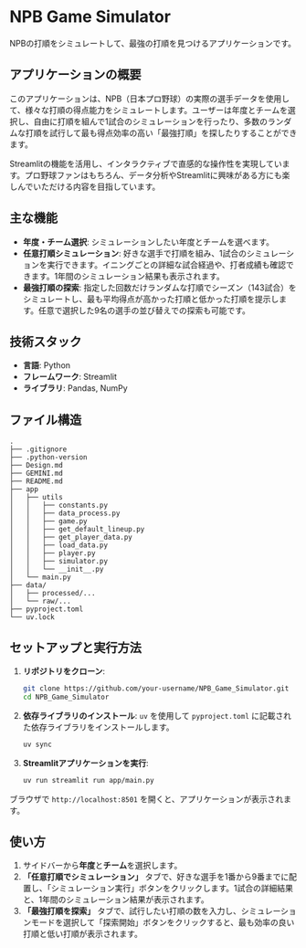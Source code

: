 # NPB Game Simulator

NPBの打順をシミュレートして、最強の打順を見つけるアプリケーションです。

## アプリケーションの概要

このアプリケーションは、NPB（日本プロ野球）の実際の選手データを使用して、様々な打順の得点能力をシミュレートします。ユーザーは年度とチームを選択し、自由に打順を組んで1試合のシミュレーションを行ったり、多数のランダムな打順を試行して最も得点効率の高い「最強打順」を探したりすることができます。

Streamlitの機能を活用し、インタラクティブで直感的な操作性を実現しています。プロ野球ファンはもちろん、データ分析やStreamlitに興味がある方にも楽しんでいただける内容を目指しています。

## 主な機能

- **年度・チーム選択**: シミュレーションしたい年度とチームを選べます。
- **任意打順シミュレーション**: 好きな選手で打順を組み、1試合のシミュレーションを実行できます。イニングごとの詳細な試合経過や、打者成績も確認できます。1年間のシミュレーション結果も表示されます。
- **最強打順の探索**: 指定した回数だけランダムな打順でシーズン（143試合）をシミュレートし、最も平均得点が高かった打順と低かった打順を提示します。任意で選択した9名の選手の並び替えでの探索も可能です。

## 技術スタック

- **言語**: Python
- **フレームワーク**: Streamlit
- **ライブラリ**: Pandas, NumPy

## ファイル構造

```
.
├── .gitignore
├── .python-version
├── Design.md
├── GEMINI.md
├── README.md
├── app
│   ├── utils
│   │   ├── constants.py
│   │   ├── data_process.py
│   │   ├── game.py
│   │   ├── get_default_lineup.py
│   │   ├── get_player_data.py
│   │   ├── load_data.py
│   │   ├── player.py
│   │   ├── simulator.py
│   │   └── __init__.py
│   └── main.py
├── data/
│   ├── processed/...
│   └── raw/...
├── pyproject.toml
└── uv.lock
```

## セットアップと実行方法

1. **リポジトリをクローン**:
   ```bash
   git clone https://github.com/your-username/NPB_Game_Simulator.git
   cd NPB_Game_Simulator
   ```

2. **依存ライブラリのインストール**:
   `uv` を使用して `pyproject.toml` に記載された依存ライブラリをインストールします。
   ```bash
   uv sync
   ```

3. **Streamlitアプリケーションを実行**:
   ```bash
   uv run streamlit run app/main.py
   ```

ブラウザで `http://localhost:8501` を開くと、アプリケーションが表示されます。

## 使い方

1. サイドバーから**年度**と**チーム**を選択します。
2. **「任意打順でシミュレーション」** タブで、好きな選手を1番から9番までに配置し、「シミュレーション実行」ボタンをクリックします。1試合の詳細結果と、1年間のシミュレーション結果が表示されます。
3. **「最強打順を探索」** タブで、試行したい打順の数を入力し、シミュレーションモードを選択して「探索開始」ボタンをクリックすると、最も効率の良い打順と低い打順が表示されます。
